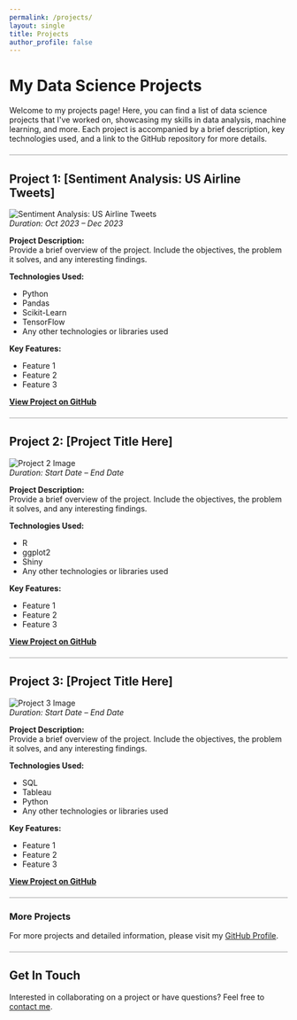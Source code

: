 ```yaml
---
permalink: /projects/
layout: single
title: Projects
author_profile: false
---
```


# My Data Science Projects

Welcome to my projects page! Here, you can find a list of data science projects that I've worked on, showcasing my skills in data analysis, machine learning, and more. Each project is accompanied by a brief description, key technologies used, and a link to the GitHub repository for more details.

<div style="border-bottom: 2px solid #ccc; margin: 20px 0;"></div>

## Project 1: [Sentiment Analysis: US Airline Tweets]

![Sentiment Analysis: US Airline Tweets](link-to-image-if-available.png)  
*Duration: Oct 2023 – Dec 2023*

**Project Description:**  
Provide a brief overview of the project. Include the objectives, the problem it solves, and any interesting findings.

**Technologies Used:**
- Python
- Pandas
- Scikit-Learn
- TensorFlow
- Any other technologies or libraries used

**Key Features:**
- Feature 1
- Feature 2
- Feature 3

**[View Project on GitHub](https://github.com/gspiga/TweetSentimentAnalysis/tree/main)**

<div style="border-bottom: 2px solid #ccc; margin: 20px 0;"></div>

## Project 2: [Project Title Here]

![Project 2 Image](link-to-image-if-available.png)  
*Duration: Start Date – End Date*

**Project Description:**  
Provide a brief overview of the project. Include the objectives, the problem it solves, and any interesting findings.

**Technologies Used:**
- R
- ggplot2
- Shiny
- Any other technologies or libraries used

**Key Features:**
- Feature 1
- Feature 2
- Feature 3

**[View Project on GitHub](link-to-your-github-repo)**

<div style="border-bottom: 2px solid #ccc; margin: 20px 0;"></div>

## Project 3: [Project Title Here]

![Project 3 Image](link-to-image-if-available.png)  
*Duration: Start Date – End Date*

**Project Description:**  
Provide a brief overview of the project. Include the objectives, the problem it solves, and any interesting findings.

**Technologies Used:**
- SQL
- Tableau
- Python
- Any other technologies or libraries used

**Key Features:**
- Feature 1
- Feature 2
- Feature 3

**[View Project on GitHub](link-to-your-github-repo)**

<div style="border-bottom: 2px solid #ccc; margin: 20px 0;"></div>

### More Projects

For more projects and detailed information, please visit my [GitHub Profile](link-to-your-github-profile).

<div style="border-bottom: 2px solid #ccc; margin: 20px 0;"></div>

## Get In Touch

Interested in collaborating on a project or have questions? Feel free to [contact me](your-contact-information-link).

